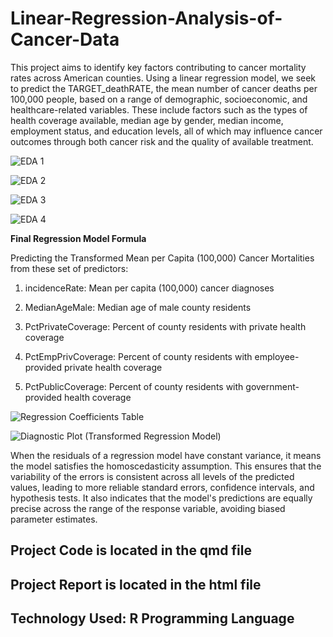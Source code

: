 # Linear-Regression-Analysis-of-Cancer-Data

This project aims to identify key factors contributing to cancer mortality rates across American counties. Using a linear regression model, we seek to predict the TARGET_deathRATE, the mean number of cancer deaths per 100,000 people, based on a range of demographic, socioeconomic, and healthcare-related variables. These include factors such as the types of health coverage available, median age by gender, median income, employment status, and education levels, all of which may influence cancer outcomes through both cancer risk and the quality of available treatment.

![EDA 1](https://github.com/user-attachments/assets/7a627d11-328f-4f12-9c6c-68d3806d6006)

![EDA 2](https://github.com/user-attachments/assets/2da28369-e569-456c-9a34-572d17105936)

![EDA 3](https://github.com/user-attachments/assets/5e2bde4f-0fec-418a-972d-421ba1a74fe9)

![EDA 4](https://github.com/user-attachments/assets/347caebb-1f37-4d02-a5c0-ad28d0ba58a0)

**Final Regression Model Formula** 

Predicting the Transformed Mean per Capita (100,000) Cancer Mortalities from these set of predictors:

1. incidenceRate: Mean per capita (100,000) cancer diagnoses

2. MedianAgeMale: Median age of male county residents

3. PctPrivateCoverage: Percent of county residents with private health coverage

4. PctEmpPrivCoverage: Percent of county residents with employee-provided private health coverage

5. PctPublicCoverage: Percent of county residents with government-provided health coverage

![Regression Coefficients Table](https://github.com/user-attachments/assets/ae7e0bdd-5b0e-4c26-8623-20a88d73c3a8)

![Diagnostic Plot (Transformed Regression Model)](https://github.com/user-attachments/assets/fa9b60dc-c314-4067-843a-3e3a1f7288b6)

When the residuals of a regression model have constant variance, it means the model satisfies the homoscedasticity assumption. This ensures that the variability of the errors is consistent across all levels of the predicted values, leading to more reliable standard errors, confidence intervals, and hypothesis tests. It also indicates that the model's predictions are equally precise across the range of the response variable, avoiding biased parameter estimates.

## Project Code is located in the qmd file
## Project Report is located in the html file
## Technology Used: R Programming Language
